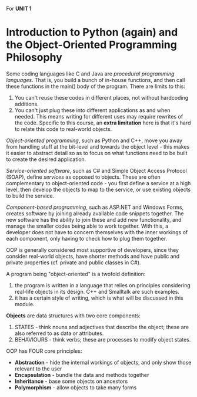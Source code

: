 For **UNIT 1**
# Introduction to Python (again) and the Object-Oriented Programming Philosophy

Some coding languages like C and Java are _procedural programming languages_. That is, you build a bunch of in-house functions, and then call these functions in the main() body of the program. There are limits to this:
1) You can't reuse these codes in different places, not without hardcoding additions. 
2) You can't just plug these into different applications as and when needed. 
This means writing for different uses may require rewrites of the code. 
Specific to this course, an **extra limitation** here is that it's hard to relate this code to real-world objects. 

*Object-oriented programming*, such as Python and C++, move you away from handling stuff at the bit-level and towards the object level - this makes it easier to abstract detail so as to focus on what functions need to be built to create the desired application. 

*Service-oriented software*, such as C# and Simple Object Access Protocol (SOAP), define *services* as opposed to objects. These are often complementary to object-oriented code - you first define a service at a high level, then develop the objects to map to the service, or use existing objects to build the service. 

*Component-based programming*, such as ASP.NET and Windows Forms, creates software by joining already available code snippets together. The new software has the ability to join these and add new functionality, and manage the smaller codes being able to work together. With this, a developer does not have to concern themselves with the inner workings of each component, only having to check how to plug them together. 

OOP is generally considered most supportive of developers, since they consider real-world objects, have shorter methods and have public and private properties (cf. private and public classes in C#). 

A program being "object-oriented" is a twofold definition:
1) the program is written in a language that relies on principles considering real-life objects in its design. C++ and Smalltalk are such examples. 
2) it has a certain style of writing, which is what will be discussed in this module. 



**Objects** are data structures with two core components:
1) STATES - think nouns and adjectives that describe the object; these are also referred to as data or attributes.
2) BEHAVIOURS - think verbs; these are processes to modify object states. 



OOP has FOUR core principles: 
- **Abstraction** - hide the internal workings of objects, and only show those relevant to the user
- **Encapsulation** - bundle the data and methods together
- **Inheritance** - base some objects on ancestors
- **Polymorphism** - allow objects to take many forms

